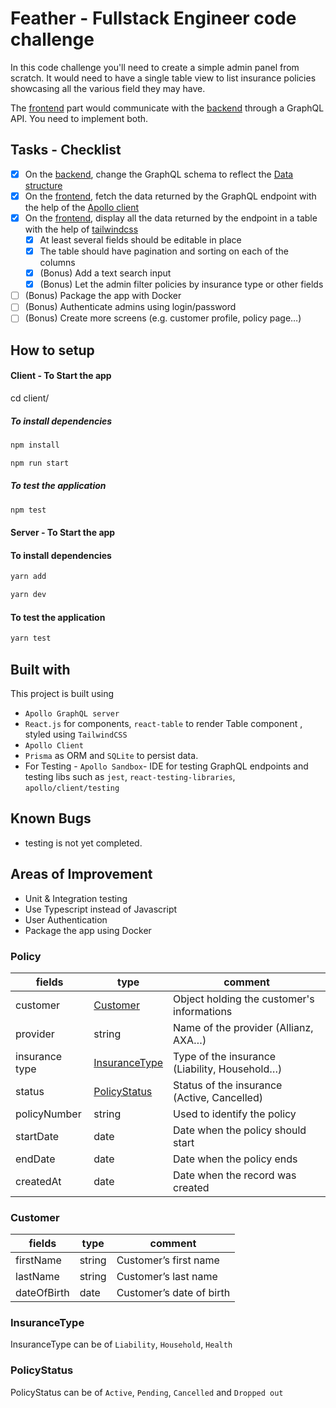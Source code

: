 # Feather - Fullstack Engineer code challenge

In this code challenge you'll need to create a simple admin panel from scratch. It would need to have a single table view to list insurance policies showcasing all the various field they may have.

The [frontend](./frontend) part would communicate with the [backend](./backend) through a GraphQL API. You need to implement both.

## Tasks - Checklist

- [x] On the [backend](./backend), change the GraphQL schema to reflect the [Data structure](#Data-structure)
- [x] On the [frontend](./frontend), fetch the data returned by the GraphQL endpoint with the help of the [Apollo client](https://www.apollographql.com)
- [x] On the [frontend](./frontend), display all the data returned by the endpoint in a table with the help of [tailwindcss](https://tailwindcss.com)
   - [x] At least several fields should be editable in place
   - [x] The table should have pagination and sorting on each of the columns
   - [x] (Bonus) Add a text search input
   - [x] (Bonus) Let the admin filter policies by insurance type or other fields
- [ ] (Bonus) Package the app with Docker
- [ ] (Bonus) Authenticate admins using login/password
- [ ] (Bonus) Create more screens (e.g. customer profile, policy page…)

## How to setup

#### Client - To Start the app

cd client/

##### To install dependencies

```sh
npm install
```

```sh
npm run start
```

##### To test the application

```sh
npm test
```

#### Server - To Start the app

#### To install dependencies

```sh
yarn add
```

```sh
yarn dev
```

#### To test the application

```sh
yarn test
```

## Built with

This project is built using

- `Apollo GraphQL server`
- `React.js` for components, `react-table` to render Table component , styled using `TailwindCSS`
- `Apollo Client` 
- `Prisma` as ORM and `SQLite` to persist data. 
-  For Testing - `Apollo Sandbox`- IDE for testing GraphQL endpoints and testing libs such as `jest`, `react-testing-libraries`, `apollo/client/testing`



## Known Bugs

- testing is not yet completed.

## Areas of Improvement

- Unit & Integration testing
- Use Typescript instead of Javascript
- User Authentication
- Package the app using Docker


### Policy

| fields         | type                            | comment                                       |
| -------------- | ------------------------------- | --------------------------------------------- |
| customer       | [Customer](#Customer)           | Object holding the customer's informations    |
| provider       | string                          | Name of the provider (Allianz, AXA…)          |
| insurance type | [InsuranceType](#InsuranceType) | Type of the insurance (Liability, Household…) |
| status         | [PolicyStatus](#PolicyStatus)   | Status of the insurance (Active, Cancelled)   |
| policyNumber   | string                          | Used to identify the policy                   |
| startDate      | date                            | Date when the policy should start             |
| endDate        | date                            | Date when the policy ends                     |
| createdAt      | date                            | Date when the record was created              |

### Customer

| fields      | type   | comment                  |
| ----------- | ------ | ------------------------ |
| firstName   | string | Customer’s first name    |
| lastName    | string | Customer’s last name     |
| dateOfBirth | date   | Customer’s date of birth |

### InsuranceType

InsuranceType can be of `Liability`, `Household`, `Health`

### PolicyStatus

PolicyStatus can be of `Active`, `Pending`, `Cancelled` and `Dropped out`
